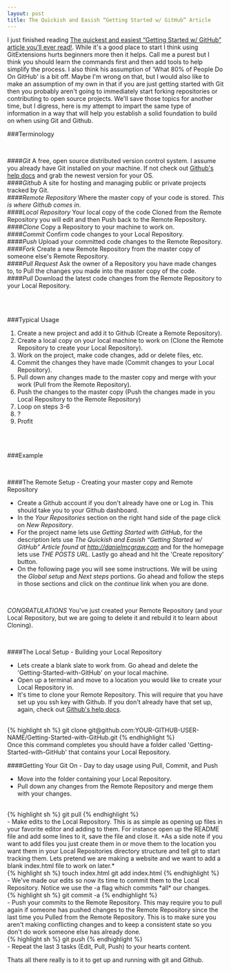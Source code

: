 ```yaml
---
layout: post
title: The Quickish and Easish “Getting Started w/ GitHub” Article
---
```


I just finished reading [The quickest and easiest “Getting Started w/ GitHub” article you’ll ever read!](http://ryanlowdermilk.com/2012/01/the-quickest-and-easiest-getting-started-w-github-article-youll-ever-read/). While it's a good place to start I think using GitExtensions hurts beginners more then it helps. Call me a purest but I think you should learn the commands first and then add tools to help simplify the process. I also think his assumption of 'What 80% of People Do On GitHub' is a bit off. Maybe I'm wrong on that, but I would also like to make an assumption of my own in that if you are just getting started with Git then you probably aren't going to immediately start forking repositories or contributing to open source projects. We'll save those topics for another time, but I digress, here is my attempt to impart the same type of information in a way that will help you establish a solid foundation to build on when using Git and Github. 


###Terminology 

<br />

####*Git*
A free, open source distributed version control system. I assume you already have Git installed on your machine. If not check out [Github's help docs](http://help.github.com/mac-set-up-git/) and grab the newest version for your OS.  
####*Github*
A site for hosting and managing public or private projects tracked by Git.  
####*Remote Repository*
Where the master copy of your code is stored. *This is where Github comes in*.  
####*Local Repository*
Your local copy of the code Cloned from the Remote Repository you will edit and then Push back to the Remote Repository.  
####*Clone*
Copy a Repository to your machine to work on.  
####*Commit*
Confirm code changes to your Local Repository.  
####*Push*
Upload your committed code changes to the Remote Repository.  
####*Fork*
Create a new Remote Repository from the master copy of someone else's Remote Repository.  
####*Pull Request*
Ask the owner of a Repository you have made changes to, to Pull the changes you made into the master copy of the code.  
####*Pull*
Download the latest code changes from the Remote Repository to your Local Repository.  

<br /><br />

###Typical Usage

1. Create a new project and add it to Github (Create a Remote Repository).  
2. Create a local copy on your local machine to work on (Clone the Remote Repository to create your Local Repository).  
3. Work on the project, make code changes, add or delete files, etc.  
4. Commit the changes they have made (Commit changes to your Local Repository).  
5. Pull down any changes made to the master copy and merge with your work (Pull from the Remote Repository).  
6. Push the changes to the master copy (Push the changes made in you Local Repository to the Remote Repository)  
7. Loop on steps 3-6  
8. ?  
9. Profit  

<br /><br />

###Example  

<br />

####The Remote Setup - Creating your master copy and Remote Repository  
- Create a Github account if you don't already have one or Log in. This should take you to your Github dashboard.  
- In the *Your Repositories* section on the right hand side of the page click on *New Repository*.  
- For the project name lets use *Getting Started with GitHub*, for the description lets use *The Quickish and Easish “Getting Started w/ GitHub” Article found at http://danielmcgraw.com* and for the homepage lets use *THE POSTS URL*. Lastly go ahead and hit the 'Create repository' button.  
- On the following page you will see some instructions. We will be using the *Global setup* and *Next steps* portions. Go ahead and follow the steps in those sections and click on the *continue* link when you are done.

<br />

*CONGRATULATIONS* You've just created your Remote Repository (and your Local Repository, but we are going to delete it and rebuild it to learn about Cloning).  

<br />
  
####The Local Setup - Building your Local Repository  
- Lets create a blank slate to work from. Go ahead and delete the 'Getting-Started-with-GitHub' on your local machine.  
- Open up a terminal and move to a location you would like to create your Local Repository in.  
- It's time to clone your Remote Repository. This will require that you have set up you ssh key with Github. If you don't already have that set up, again, check out [Github's help docs](http://help.github.com/ssh-key-passphrases/).  
<br />
{% highlight sh %}
	git clone git@github.com:YOUR-GITHUB-USER-NAME/Getting-Started-with-GitHub.git
{% endhighlight %}
<br />
Once this command completes you should have a folder called 'Getting-Started-with-GitHub' that contains your Local Repository. 

<br />

####Getting Your Git On - Day to day usage using Pull, Commit, and Push
- Move into the folder containing your Local Repository.
- Pull down any changes from the Remote Repository and merge them with your changes.
<br />
{% highlight sh %}
	git pull
{% endhighlight %}
<br />
- Make edits to the Local Repository. This is as simple as opening up files in your favorite editor and adding to them. For instance open up the README file and add some lines to it, save the file and close it.  
	*As a side note if you want to add files you just create them in or move them to the location you want them in your Local Repositories directory structure and tell git to start tracking them. Lets pretend we are making a website and we want to add a blank index.html file to work on later.*
<br />
{% highlight sh %}
    touch index.html
    git add index.html
{% endhighlight %}
<br />
- We've made our edits so now its time to commit them to the Local Repository. Notice we use the -a flag which commits *all* our changes.
<br />
{% highlight sh %}
	git commit -a
{% endhighlight %}
<br />
- Push your commits to the Remote Repository. This may require you to pull again if someone has pushed changes to the Remote Repository since the last time you Pulled from the Remote Repository. This is to make sure you aren't making conflicting changes and to keep a consistent state so you don't do work someone else has already done.
<br />
{% highlight sh %}
	git push
{% endhighlight %}  
<br />
- Repeat the last 3 tasks (Edit, Pull, Push) to your hearts content. 

<br />

Thats all there really is to it to get up and running with git and Github.